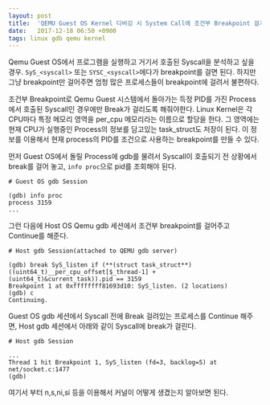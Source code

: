 ```yaml
---
layout: post
title:  'QEMU Guest OS Kernel 디버깅 시 System Call에 조건부 Breakpoint 걸기'
date:   2017-12-18 06:50 +0900
tags: linux gdb qemu kernel
---
```


Qemu Guest OS에서 프로그램을 실행하고 거기서 호출된 Syscall을 분석하고 싶을 경우. `SyS_<syscall>` 또는 `SYSC_<syscall>`에다가 breakpoint를 걸면 된다. 하지만 그냥 breakpoint만 걸어주면 엄청 많은 프로세스들이 breakpoint에 걸려서 불편하다.

조건부 Breakpoint로 Qemu Guest 시스템에서 돌아가는 득정 PID를 가진 Process에서 호출된 Syscall인 경우에만 Break가 걸리도록 해줘야한다. Linux Kernel은 각 CPU마다 특정 메모리 영역을 per_cpu 메모리라는 이름으로 할당을 한다. 그 영역에는 현재 CPU가 실행중인 Process의 정보를 담고있는 task_struct도 저장이 된다. 이 정보를 이용해서 현재 process의 PID를 조건으로 사용하는 breakpoint를 만들 수 있다.

먼저 Guest OS에서 돌릴 Process에 gdb를 물려서 Syscall이 호출되기 전 상황에서 break를 걸어 놓고, `info proc`으로 pid를 조회해야 된다.

```
# Guest OS gdb Session

(gdb) info proc
process 3159
...
```

그런 다음에 Host OS Qemu gdb 세션에서 조건부 breakpoint를 걸어주고 Continue를 해준다.

```
# Host gdb Session(attached to QEMU gdb server)

(gdb) break SyS_listen if (**(struct task_struct**)((uint64_t)__per_cpu_offset[$_thread-1] + (uint64_t)&current_task)).pid == 3159
Breakpoint 1 at 0xffffffff81693d10: SyS_listen. (2 locations)
(gdb) c
Continuing.
```

Guest OS gdb 세션에서 Syscall 전에 Break 걸려있는 프로세스를 Continue 해주면, Host gdb 세션에서 아래와 같이 Syscall에 break가 걸린다.

```
# Host gdb Session

...
Thread 1 hit Breakpoint 1, SyS_listen (fd=3, backlog=5) at net/socket.c:1477
(gdb)
```

여기서 부터 n,s,ni,si 등을 이용해서 커널이 어떻게 생겼는지 알아보면 된다.
